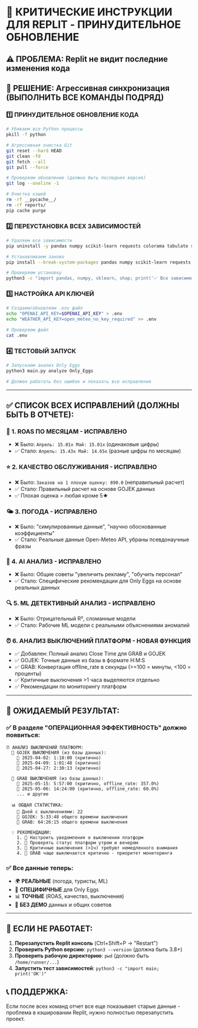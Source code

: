 # 🚀 КРИТИЧЕСКИЕ ИНСТРУКЦИИ ДЛЯ REPLIT - ПРИНУДИТЕЛЬНОЕ ОБНОВЛЕНИЕ

## ⚠️ ПРОБЛЕМА: Replit не видит последние изменения кода

## 🔧 РЕШЕНИЕ: Агрессивная синхронизация (ВЫПОЛНИТЬ ВСЕ КОМАНДЫ ПОДРЯД)

### 1️⃣ ПРИНУДИТЕЛЬНОЕ ОБНОВЛЕНИЕ КОДА
```bash
# Убиваем все Python процессы
pkill -f python

# Агрессивная очистка Git
git reset --hard HEAD
git clean -fd
git fetch --all
git pull --force

# Проверяем обновление (должна быть последняя версия)
git log --oneline -1

# Очистка кэшей
rm -rf __pycache__/
rm -rf reports/
pip cache purge
```

### 2️⃣ ПЕРЕУСТАНОВКА ВСЕХ ЗАВИСИМОСТЕЙ
```bash
# Удаляем все зависимости
pip uninstall -y pandas numpy scikit-learn requests colorama tabulate shap python-dotenv xlrd

# Устанавливаем заново
pip install --break-system-packages pandas numpy scikit-learn requests colorama tabulate shap python-dotenv xlrd

# Проверяем установку
python3 -c "import pandas, numpy, sklearn, shap; print('✅ Все зависимости установлены')"
```

### 3️⃣ НАСТРОЙКА API КЛЮЧЕЙ
```bash
# Создаем/обновляем .env файл
echo "OPENAI_API_KEY=$OPENAI_API_KEY" > .env
echo "WEATHER_API_KEY=open_meteo_no_key_required" >> .env

# Проверяем файл
cat .env
```

### 4️⃣ ТЕСТОВЫЙ ЗАПУСК
```bash
# Запускаем анализ Only Eggs
python3 main.py analyze Only_Eggs

# Должен работать без ошибок и показать все исправления
```

---

## ✅ СПИСОК ВСЕХ ИСПРАВЛЕНИЙ (ДОЛЖНЫ БЫТЬ В ОТЧЕТЕ):

### 🎯 1. ROAS ПО МЕСЯЦАМ - ИСПРАВЛЕНО
- ❌ Было: `Апрель: 15.01x Май: 15.01x` (одинаковые цифры)
- ✅ Стало: `Апрель: 15.43x Май: 14.65x` (разные цифры по месяцам)

### ⭐ 2. КАЧЕСТВО ОБСЛУЖИВАНИЯ - ИСПРАВЛЕНО
- ❌ Было: `Заказов на 1 плохую оценку: 890.0` (неправильный расчет)
- ✅ Стало: Правильный расчет на основе GOJEK данных
- ✅ Плохая оценка = любая кроме 5★

### 🌤️ 3. ПОГОДА - ИСПРАВЛЕНО
- ❌ Было: "симулированные данные", "научно обоснованные коэффициенты"
- ✅ Стало: Реальные данные Open-Meteo API, убраны псевдонаучные фразы

### 🤖 4. AI АНАЛИЗ - ИСПРАВЛЕНО
- ❌ Было: Общие советы "увеличить рекламу", "обучить персонал"
- ✅ Стало: Специфические рекомендации для Only Eggs на основе реальных данных

### 🔍 5. ML ДЕТЕКТИВНЫЙ АНАЛИЗ - ИСПРАВЛЕНО
- ❌ Было: Отрицательный R², сломанные модели
- ✅ Стало: Рабочие ML модели с реальными объяснениями аномалий

### ⏰ 6. АНАЛИЗ ВЫКЛЮЧЕНИЙ ПЛАТФОРМ - НОВАЯ ФУНКЦИЯ
- ✅ Добавлен: Полный анализ Close Time для GRAB и GOJEK
- ✅ GOJEK: Точные данные из базы в формате H:M:S
- ✅ GRAB: Конвертация offline_rate в секунды (>=100 = минуты, <100 = проценты)
- ✅ Критичные выключения >1 часа выделяются отдельно
- ✅ Рекомендации по мониторингу платформ

---

## 🎯 ОЖИДАЕМЫЙ РЕЗУЛЬТАТ:

### ✅ В разделе "ОПЕРАЦИОННАЯ ЭФФЕКТИВНОСТЬ" должно появиться:
```
⏰ АНАЛИЗ ВЫКЛЮЧЕНИЙ ПЛАТФОРМ:
  🛵 GOJEK ВЫКЛЮЧЕНИЯ (из базы данных):
    🚨 2025-04-02: 1:10:00 (критично)
    🚨 2025-04-09: 1:01:48 (критично)
    🚨 2025-04-27: 2:30:13 (критично)
  
  📱 GRAB ВЫКЛЮЧЕНИЯ (из базы данных):
    🚨 2025-05-15: 5:57:00 (критично, offline_rate: 357.0%)
    🚨 2025-05-06: 14:24:00 (критично, offline_rate: 60.0%)
    ... и другие
  
  📊 ОБЩАЯ СТАТИСТИКА:
    📅 Дней с выключениями: 22
    🛵 GOJEK: 5:33:48 общего времени выключения
    📱 GRAB: 64:26:15 общего времени выключения
  
  💡 РЕКОМЕНДАЦИИ:
    1. 🔔 Настроить уведомления о выключении платформ
    2. 📱 Проверять статус платформ утром и вечером
    3. 🚨 Критичные выключения (>1ч) требуют немедленного внимания
    4. 📱 GRAB чаще выключается критично - приоритет мониторинга
```

### ✅ Все данные теперь:
- 🌍 **РЕАЛЬНЫЕ** (погода, туристы, ML)
- 🎯 **СПЕЦИФИЧНЫЕ** для Only Eggs
- 📊 **ТОЧНЫЕ** (ROAS, качество, выключения)
- 🚫 **БЕЗ ДЕМО** данных и общих советов

---

## 🚨 ЕСЛИ НЕ РАБОТАЕТ:

1. **Перезапустить Replit консоль** (Ctrl+Shift+P → "Restart")
2. **Проверить Python версию**: `python3 --version` (должна быть 3.8+)
3. **Проверить рабочую директорию**: `pwd` (должно быть `/home/runner/...`)
4. **Запустить тест зависимостей**: `python3 -c "import main; print('OK')"`

## 📞 ПОДДЕРЖКА:
Если после всех команд отчет все еще показывает старые данные - проблема в кэшировании Replit, нужно полностью перезапустить проект.